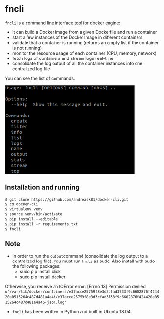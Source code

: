# fncli

`fncli` is a command line interface tool for docker engine:
 * it can build a Docker Image from a given Dockerfile and run a container
 * start a few instances of the Docker Image in different containers
 * validate that a container is running (returns an empty list if the container is not running)
 * monitor the resource usage of each container (CPU, memory, network)
 * fetch logs of containers and stream logs real-time
 * consolidate the log output of all the container instances into one centralized log file

 You can see the list of commands.

 ![usage](/data/2019-01-20_18:21:37.png)

## Installation and running ##

```
$ git clone https://github.com/andreask81/docker-cli.git
$ cd docker-cli
$ virtualenv venv
$ source venv/bin/activate
$ pip install --editable .
$ pip install -r requirements.txt
$ fncli
```

## Note ##
* In order to run the `output`command (consolidate the log output to a centralized log file),
you must run `fncli` as sudo.
  Also install with sudo the following packages:
  * sudo pip install click
  * sudo pip install docker
  
Otherwise, you receive an IOError error: [Errno 13] Permission denied
`u'/var/lib/docker/containers/e37acce25759f8e3d3cfad3733f9c6602876f424420a0515264c487d481a4a46/e37acce25759f8e3d3cfad3733f9c6602876f424420a0515264c487d481a4a46-json.log'`

* `fncli` has been written in Python and built in Ubuntu 18.04.
